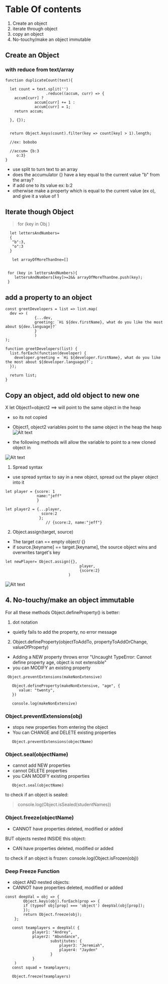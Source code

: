# Table Of contents

1. Create an object
2. iterate through object
3. copy an object
4. No-touchy/make an object immutable

## Create an Object

### with reduce from text/array

```
function duplicateCount(text){

  let count = text.split('')
                  .reduce((accum, curr) => {
    accum[curr] ?
             accum[curr] += 1 :
             accum[curr] = 1;
    return accum;

  }, {});


  return Object.keys(count).filter(key => count[key] > 1).length;

  //ex: bobobo

  //accum= {b:3
     o:3}
}

```

- use split to turn text to an array
- does the accumulator {} have a key equal to the current value "b" from the array?
- if add one to its value ex: b:2
- otherwise make a property which is equal to the current value (ex o), and give it a value of 1

## Iterate though Object

> for (key in Obj )

```
  let lettersAndNumbers=
  {
   "b":3,
   "o":3
  }

   let arrayOfMoreThanOne=[]


 for (key in lettersAndNumbers){
    lettersAndNumbers[key]>=2&& arrayOfMoreThanOne.push(key);
 }
```

## add a property to an object

```
const greetDevelopers = list => list.map(
  dev => (
             {...dev,
             greeting: `Hi ${dev.firstName}, what do you like the most about ${dev.language}?`
             }
             )
);
```

```
function greetDevelopers(list) {
  list.forEach(function(developer) {
    developer.greeting = `Hi ${developer.firstName}, what do you like the most about ${developer.language}?`;
  });

  return list;
}
```

## Copy an object, add old object to new one

X let Object1=object2 ==> will point to the same object in the heap

- so its not copied
- Object1, object2 variables point to the same object in the heap
  the heap
  ![Alt text](image-25.png)

- the following methods will allow the variable to point to a new cloned object in

![Alt text](image-26.png)

1. Spread syntax

- use spread syntax to say in a new object, spread out the player object into it

```
let player = {score: 1
              name:"jeff"
              }

let player2 = {...player,
                score:2
               };
                  // {score:2, name:"jeff"}
```

2. Object.assign(target, source)

- The target can == empty object/ {}
- if source.[keyname] == target.[keyname], the source object wins and overwrites target's key

```
let newPlayer= Object.assign({},
                                 player,
                                 {score:2}
                            )
```

![Alt text](image-13.png)

## 4. No-touchy/make an object immutable

For all these methods Object.defineProperty() is better:

1. dot notation

- quietly fails to add the property, no error message

2.  Object.defineProperty(objectToAddTo, propertyToAddOrChange, valueOfProperty)

- Adding a NEW property throws error "Uncaught TypeError: Cannot define property age, object is not extensible"
- you can MODIFY an existing property

```
 Object.preventExtensions(makeNonExtensive)

   Object.defineProperty(makeNonExtensive, "age", {
      value: "twenty",
   })

   console.log(makeNonExtensive)
```

### Object.preventExtensions(obj)

- stops new properties from entering the object
- You can CHANGE and DELETE existing properties

```
   Object.preventExtensions(objectName)
```

### Object.seal(objectName)

- cannot add NEW properties
- cannot DELETE properties
- you CAN MODIFY existing properties

```
   Object.seal(objectName)
```

to check if an object is sealed:

> console.log(Object.isSealed(studentNames))

### Object.freeze(objectName)

- CANNOT have properties deleted, modified or added

BUT objects nested INSIDE this object:

- CAN have properties deleted, modified or added

to check if an object is frozen:
console.log(Object.isFrozen(obj))

### Deep Freeze Function

- object AND nested objects:
- CANNOT have properties deleted, modified or added

```
const deepVal = obj => {
        Object.keys(obj).forEach(prop => {
        if (typeof obj[prop] === 'object') deepVal(obj[prop]);
        });
        return Object.freeze(obj);
    };

   const teamplayers = deepVal( {
            player1: "Andrey",
            player2: "Abundance",
                    substitutes: {
                        player3: "Jeremiah",
                        player4: "Jayden"
                    }
            }
    )
   const squad = teamplayers;

   Object.freeze(teamplayers)

```
